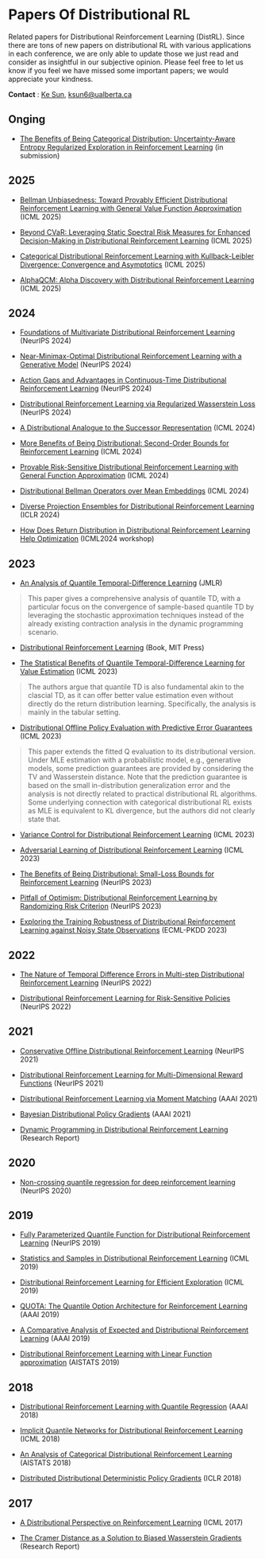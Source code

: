 # Papers Of Distributional RL
Related papers for Distributional Reinforcement Learning (DistRL). Since there are tons of new papers on distributional RL with various applications in each conference, we are only able to update those we just read and consider as insightful in our subjective opinion. Please feel free to let us know if you feel we have missed some important papers; we would appreciate your kindness.

**Contact** : [Ke Sun](https://sites.google.com/view/kesun), ksun6@ualberta.ca

## Onging



* [The Benefits of Being Categorical Distribution: Uncertainty-Aware Entropy Regularized Exploration in Reinforcement Learning](https://arxiv.org/pdf/2110.03155.pdf) (in submission)


## 2025 


* [Bellman Unbiasedness: Toward Provably Efficient Distributional Reinforcement Learning with General Value Function Approximation](https://arxiv.org/pdf/2407.21260) (ICML 2025)

* [Beyond CVaR: Leveraging Static Spectral Risk Measures for Enhanced Decision-Making in Distributional Reinforcement Learning](https://arxiv.org/pdf/2501.02087) (ICML 2025)

* [Categorical Distributional Reinforcement Learning with Kullback-Leibler Divergence: Convergence and Asymptotics](https://openreview.net/forum?id=f4qxkR6GQK) (ICML 2025)

* [AlphaQCM: Alpha Discovery with Distributional Reinforcement Learning](https://icml.cc/virtual/2025/poster/46517) (ICML 2025)


## 2024

* [Foundations of Multivariate Distributional Reinforcement Learning](https://arxiv.org/abs/2409.00328) (NeurIPS 2024)
 
* [Near-Minimax-Optimal Distributional Reinforcement Learning with a Generative Model](https://arxiv.org/abs/2402.07598) (NeurIPS 2024)
 
* [Action Gaps and Advantages in Continuous-Time Distributional Reinforcement Learning](https://arxiv.org/abs/2410.11022) (NeurIPS 2024)
 
* [Distributional Reinforcement Learning via Regularized Wasserstein Loss](https://arxiv.org/abs/2202.00769) (NeurIPS 2024)
 
* [A Distributional Analogue to the Successor Representation](https://arxiv.org/pdf/2402.08530) (ICML 2024)
 
* [More Benefits of Being Distributional: Second-Order Bounds for Reinforcement Learning](https://www.arxiv.org/pdf/2402.07198) (ICML 2024)
 
* [Provable Risk-Sensitive Distributional Reinforcement Learning with General Function Approximation](https://arxiv.org/pdf/2402.18159) (ICML 2024)
 
* [Distributional Bellman Operators over Mean Embeddings](https://arxiv.org/abs/2312.07358) (ICML 2024)
 
* [Diverse Projection Ensembles for Distributional Reinforcement Learning ](https://openreview.net/pdf?id=qe49ybvvPs) (ICLR 2024)

* [How Does Return Distribution in Distributional Reinforcement Learning Help Optimization](https://arxiv.org/abs/2209.14513) (ICML2024 workshop)

## 2023

* [An Analysis of Quantile Temporal-Difference Learning](https://arxiv.org/pdf/2301.04462.pdf) (JMLR)
> This paper gives a comprehensive analysis of quantile TD, with a particular focus on the convergence of sample-based quantile TD by leveraging the stochastic approximation techniques instead of the already existing contraction analysis in the dynamic programming scenario.

* [Distributional Reinforcement Learning](https://www.distributional-rl.org/) (Book, MIT Press)

* [The Statistical Benefits of Quantile Temporal-Difference Learning for Value Estimation](https://arxiv.org/pdf/2305.18388.pdf) (ICML 2023)
> The authors argue that quantile TD is also fundamental akin to the clascial TD, as it can offer better value estimation even without directly do the return distribution learning. Specifically, the analysis is mainly in the tabular setting.

* [Distributional Offline Policy Evaluation with Predictive Error Guarantees](https://arxiv.org/pdf/2302.09456.pdf) (ICML 2023)
> This paper extends the fitted Q evaluation to its distributional version. Under MLE estimation with a probabilistic model, e.g., generative models, some prediction guarantees are provided by considering the TV and Wasserstein distance. Note that the prediction guarantee is based on the small in-distribution generalization error and the analysis is not directly related to practical distributional RL algorithms. Some underlying connection with categorical distributional RL exists as MLE is equivalent to KL divergence, but the authors did not clearly state that.

* [Variance Control for Distributional Reinforcement Learning](https://arxiv.org/pdf/2307.16152.pdf) (ICML 2023)

* [Adversarial Learning of Distributional Reinforcement Learning](https://proceedings.mlr.press/v202/sui23a/sui23a.pdf) (ICML 2023)

* [The Benefits of Being Distributional: Small-Loss Bounds for Reinforcement Learning](https://arxiv.org/pdf/2305.15703.pdf) (NeurIPS 2023)

* [Pitfall of Optimism: Distributional Reinforcement Learning by Randomizing Risk Criterion](https://arxiv.org/pdf/2310.16546.pdf) (NeurIPS 2023)

* [Exploring the Training Robustness of Distributional Reinforcement Learning against Noisy State Observations](https://arxiv.org/abs/2109.08776) (ECML-PKDD 2023)


## 2022


* [The Nature of Temporal Difference Errors in Multi-step Distributional Reinforcement Learning](https://arxiv.org/pdf/2207.07570.pdf) (NeurIPS 2022)

* [Distributional Reinforcement Learning for Risk-Sensitive Policies](https://proceedings.neurips.cc/paper_files/paper/2022/file/c88a2bd0e793550d0e885aa6e31ca277-Paper-Conference.pdf) (NeurIPS 2022)


## 2021

* [Conservative Offline Distributional Reinforcement Learning](https://arxiv.org/pdf/2107.06106.pdf) (NeurIPS 2021)

* [Distributional Reinforcement Learning for Multi-Dimensional Reward Functions](https://arxiv.org/pdf/2110.13578.pdf) (NeurIPS 2021)

* [Distributional Reinforcement Learning via Moment Matching](https://arxiv.org/pdf/2007.12354.pdf) (AAAI 2021)

* [Bayesian Distributional Policy Gradients](https://arxiv.org/pdf/2103.11265.pdf) (AAAI 2021)

* [Dynamic Programming in Distributional Reinforcement Learning](https://hal.science/hal-03168889/document) (Research Report)


## 2020

* [Non-crossing quantile regression for deep reinforcement learning](https://proceedings.neurips.cc/paper/2020/file/b6f8dc086b2d60c5856e4ff517060392-Paper.pdf) (NeurIPS 2020)


## 2019

* [Fully Parameterized Quantile Function for Distributional Reinforcement Learning](https://arxiv.org/pdf/1911.02140.pdf) (NeurIPS 2019)

* [Statistics and Samples in Distributional Reinforcement Learning](https://arxiv.org/pdf/1902.08102.pdf) (ICML 2019)

* [Distributional Reinforcement Learning for Efficient Exploration](https://arxiv.org/pdf/1905.06125.pdf) (ICML 2019)
  
* [QUOTA: The Quantile Option Architecture for Reinforcement Learning](https://arxiv.org/pdf/1811.02073.pdf) (AAAI 2019)

* [A Comparative Analysis of Expected and Distributional Reinforcement Learning](https://arxiv.org/pdf/1901.11084.pdf) (AAAI 2019)

* [Distributional Reinforcement Learning with Linear Function approximation](https://arxiv.org/pdf/1902.03149.pdf) (AISTATS 2019)


## 2018

* [Distributional Reinforcement Learning with Quantile Regression](https://arxiv.org/pdf/1710.10044.pdf) (AAAI 2018)

* [Implicit Quantile Networks for Distributional Reinforcement Learning](https://arxiv.org/pdf/1806.06923.pdf) (ICML 2018)

* [An Analysis of Categorical Distributional Reinforcement Learning](https://arxiv.org/pdf/1802.08163.pdf) (AISTATS 2018)

* [Distributed Distributional Deterministic Policy Gradients](https://arxiv.org/pdf/1804.08617.pdf) (ICLR 2018)


## 2017

* [A Distributional Perspective on Reinforcement Learning](https://arxiv.org/pdf/1707.06887.pdf) (ICML 2017)

* [The Cramer Distance as a Solution to Biased Wasserstein Gradients](https://arxiv.org/pdf/1705.10743.pdf) (Research Report)



